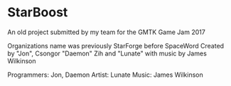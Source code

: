 # StarBoost
An old project submitted by my team for the GMTK Game Jam 2017

Organizations name was previously StarForge before SpaceWord
Created by "Jon", Csongor "Daemon" Zih and "Lunate" with music by James Wilkinson

Programmers: Jon, Daemon
Artist: Lunate
Music: James Wilkinson
